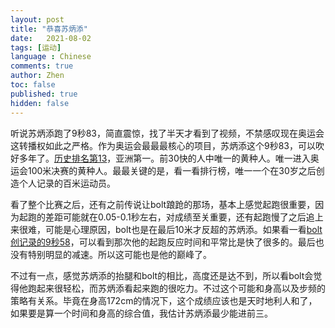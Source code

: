 ```yaml
---
layout: post
title: "恭喜苏炳添"
date:   2021-08-02
tags: [运动]
language : Chinese
comments: true
author: Zhen
toc: false
published: true
hidden: false
---
```

听说苏炳添跑了9秒83，简直震惊，找了半天才看到了视频，不禁感叹现在奥运会这转播权如此之严格。作为奥运会最最最核心的项目，苏炳添这个9秒83，可以吹好多年了。[历史排名第13](https://zh.wikipedia.org/wiki/100%E7%B1%B3%E8%B3%BD%E8%B7%91#%E4%B8%96%E7%95%8C%E7%94%B7%E5%AD%9035%E5%82%91)，亚洲第一。前30快的人中唯一的黄种人。唯一进入奥运会100米决赛的黄种人。最最关键的是，看一看排行榜，唯一一个在30岁之后创造个人记录的百米运动员。

看了整个比赛之后，还有之前传说让bolt踉跄的那场，基本上感觉起跑很重要，因为起跑的差距可能就在0.05-0.1秒左右，对成绩至关重要，还有起跑慢了之后追上来很难，可能是心理原因，bolt也是在最后10米才反超的苏炳添。如果看一看[bolt创记录的9秒58](https://youtu.be/3nbjhpcZ9_g)，可以看到那次他的起跑反应时间和平常比是快了很多的。最后也没有特别明显的减速。所以这可能也是他的巅峰了。

不过有一点，感觉苏炳添的抬腿和bolt的相比，高度还是达不到，所以看bolt会觉得他跑起来很轻松，而苏炳添看起来跑的很吃力。不过这个可能和身高以及步频的策略有关系。毕竟在身高172cm的情况下，这个成绩应该也是天时地利人和了，如果要是算一个时间和身高的综合值，我估计苏炳添最少能进前三。
<!--stackedit_data:
eyJoaXN0b3J5IjpbLTE2NTk1MjM0NCw2NTU2MjgxNjMsNTY1Nz
UwNDQ5XX0=
-->